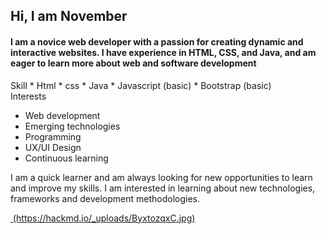 <h2> Hi, I am November</h2> 
<p>
<h4> I am a novice web developer with a passion for creating dynamic and interactive websites. I have experience in HTML, CSS, and Java, and am eager to learn more about web and software development </h4>
  <technologies. 
</p>
<div>
  Skill
* Html
* css
* Java
* Javascript (basic)
* Bootstrap (basic)
</div>

<div>
  Interests

* Web development
* Emerging technologies
* Programming
* UX/UI Design
* Continuous learning
</div>


I am a quick learner and am always looking for new opportunities to learn and improve my skills. I am interested in learning about new technologies, frameworks and development methodologies.

<a href>
    <img> (https://hackmd.io/_uploads/ByxtozqxC.jpg) </img>
</href>
